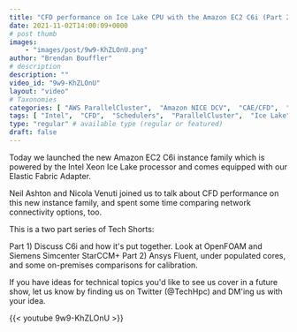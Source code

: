 ```yaml
---
title: "CFD performance on Ice Lake CPU with the Amazon EC2 C6i (Part 2)"
date: 2021-11-02T14:00:09+0000
# post thumb
images:
    - "images/post/9w9-KhZLOnU.png"
author: "Brendan Bouffler"
# description
description: ""
video_id: "9w9-KhZLOnU"
layout: "video"
# Taxonomies
categories: [ "AWS ParallelCluster",  "Amazon NICE DCV",  "CAE/CFD",  "Life Sciences", ]
tags: [ "Intel",  "CFD",  "Schedulers",  "ParallelCluster",  "Ice Lake",  "vizualization",  "openFOAM",  "DCV",  "GPUs",  "CPUs",  "High Performance Computing",  "Storage",  "Covid-19",  "HPC",  "fluent",  "starccm",  "C6i",  "Lustre",  "virtualization",  "ansys",  "EC2",  "techshorts", ]
type: "regular" # available type (regular or featured)
draft: false
---
```


Today we launched the new Amazon EC2 C6i instance family which is powered by the Intel Xeon Ice Lake processor and comes equipped with our Elastic Fabric Adapter.

Neil Ashton and Nicola Venuti joined us to talk about CFD performance on this new instance family, and spent some time comparing network connectivity options, too.

This is a two part series of Tech Shorts:

Part 1) Discuss C6i and how it's put together. Look at OpenFOAM and Siemens Simcenter StarCCM+
Part 2) Ansys Fluent, under populated cores, and some on-premises comparisons for calibration.

If you have ideas for technical topics you'd like to see us cover in a future show, let us know by finding us on Twitter (@TechHpc) and DM'ing us with your idea.

{{< youtube 9w9-KhZLOnU >}}